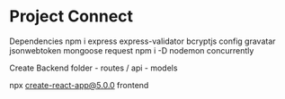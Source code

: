 # Project Connect

Dependencies
npm i express express-validator bcryptjs config gravatar jsonwebtoken mongoose request
npm i -D nodemon concurrently

Create Backend folder
    - routes / api
    - models

npx create-react-app@5.0.0 frontend

